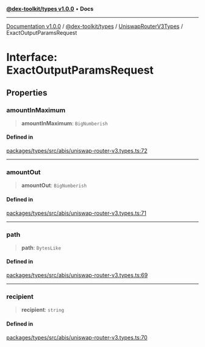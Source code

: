 [**@dex-toolkit/types v1.0.0**](../../../README.md) • **Docs**

***

[Documentation v1.0.0](../../../../../packages.md) / [@dex-toolkit/types](../../../README.md) / [UniswapRouterV3Types](../README.md) / ExactOutputParamsRequest

# Interface: ExactOutputParamsRequest

## Properties

### amountInMaximum

> **amountInMaximum**: `BigNumberish`

#### Defined in

[packages/types/src/abis/uniswap-router-v3.types.ts:72](https://github.com/niZmosis/dex-toolkit/blob/3d8b41b44787b30fbea5de3ab4737662ffb61bc8/packages/types/src/abis/uniswap-router-v3.types.ts#L72)

***

### amountOut

> **amountOut**: `BigNumberish`

#### Defined in

[packages/types/src/abis/uniswap-router-v3.types.ts:71](https://github.com/niZmosis/dex-toolkit/blob/3d8b41b44787b30fbea5de3ab4737662ffb61bc8/packages/types/src/abis/uniswap-router-v3.types.ts#L71)

***

### path

> **path**: `BytesLike`

#### Defined in

[packages/types/src/abis/uniswap-router-v3.types.ts:69](https://github.com/niZmosis/dex-toolkit/blob/3d8b41b44787b30fbea5de3ab4737662ffb61bc8/packages/types/src/abis/uniswap-router-v3.types.ts#L69)

***

### recipient

> **recipient**: `string`

#### Defined in

[packages/types/src/abis/uniswap-router-v3.types.ts:70](https://github.com/niZmosis/dex-toolkit/blob/3d8b41b44787b30fbea5de3ab4737662ffb61bc8/packages/types/src/abis/uniswap-router-v3.types.ts#L70)
